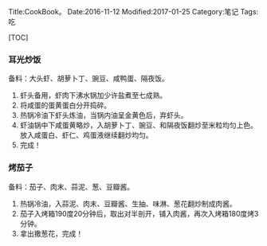 Title:CookBook。
Date:2016-11-12
Modified:2017-01-25
Category:笔记
Tags:吃

[TOC]

### 耳光炒饭
备料：大头虾、胡萝卜丁、豌豆、咸鸭蛋、隔夜饭。

1. 虾头备用，虾肉下沸水锅加少许盐煮至七成熟。
2. 将咸蛋的蛋黄蛋白分开捣碎。
3. 热锅冷油下虾头炼油，当锅内油呈金黄色后，弃虾头。
4. 虾油锅中下咸蛋黄略炒，入胡萝卜丁、豌豆、和隔夜饭翻炒至米粒均匀上色。放入咸蛋白、虾仁、鸡蛋液继续翻炒均匀。
5. 完成！

### 烤茄子
备料：茄子、肉末、蒜泥、葱、豆瓣酱。

1. 热锅冷油，入蒜泥、肉末、豆瓣酱、生抽、味淋、葱花翻炒制成肉酱。
2. 茄子入烤箱190度20分钟后，取出对半剖开，铺入肉酱，再次入烤箱180度烤3分钟。
3. 拿出撒葱花，完成！


